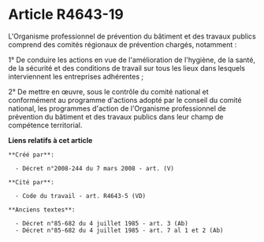 # Article R4643-19

L'Organisme professionnel de prévention du bâtiment et des travaux publics comprend des comités régionaux de prévention
chargés, notamment :

1° De conduire les actions en vue de l'amélioration de l'hygiène, de la santé, de la sécurité et des conditions de travail
sur tous les lieux dans lesquels interviennent les entreprises adhérentes ;

2° De mettre en œuvre, sous le contrôle du comité national et conformément au programme d'actions adopté par le conseil du
comité national, les programmes d'action de l'Organisme professionnel de prévention du bâtiment et des travaux publics dans
leur champ de compétence territorial.

**Liens relatifs à cet article**

	**Créé par**:

	  - Décret n°2008-244 du 7 mars 2008 - art. (V)

	**Cité par**:

	  - Code du travail - art. R4643-5 (VD)

	**Anciens textes**:

	  - Décret n°85-682 du 4 juillet 1985 - art. 3 (Ab)
	  - Décret n°85-682 du 4 juillet 1985 - art. 7 al 1 et 2 (Ab)
